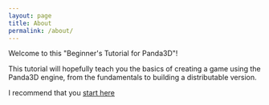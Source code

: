 ```yaml
---
layout: page
title: About
permalink: /about/
---
```


Welcome to this "Beginner's Tutorial for Panda3D"!

This tutorial will hopefully teach you the basics of creating a game using the Panda3D engine, from the fundamentals to building a distributable version.

I recommend that you [start here][startHere]

[startHere]: tutorial/prologue.html
